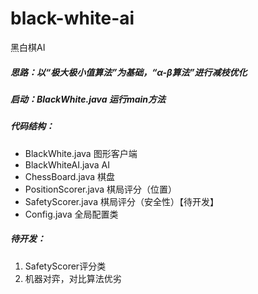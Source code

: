 # black-white-ai
黑白棋AI

##### 思路：以“极大极小值算法”为基础，“α-β算法”进行减枝优化

##### 启动：BlackWhite.java 运行main方法

##### 代码结构：
- BlackWhite.java 图形客户端
- BlackWhiteAI.java AI
- ChessBoard.java 棋盘
- PositionScorer.java 棋局评分（位置）
- SafetyScorer.java 棋局评分（安全性）【待开发】
- Config.java 全局配置类

##### 待开发：
1. SafetyScorer评分类
2. 机器对弈，对比算法优劣